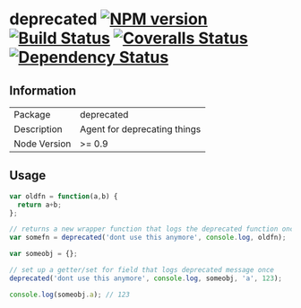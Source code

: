 # deprecated [![NPM version][npm-image]][npm-url] [![Build Status][travis-image]][travis-url] [![Coveralls Status][coveralls-image]][coveralls-url] [![Dependency Status][david-image]][david-url]


## Information

<table>
<tr> 
<td>Package</td><td>deprecated</td>
</tr>
<tr>
<td>Description</td>
<td>Agent for deprecating things</td>
</tr>
<tr>
<td>Node Version</td>
<td>>= 0.9</td>
</tr>
</table>

## Usage

```javascript
var oldfn = function(a,b) {
  return a+b;
};

// returns a new wrapper function that logs the deprecated function once
var somefn = deprecated('dont use this anymore', console.log, oldfn);

var someobj = {};

// set up a getter/set for field that logs deprecated message once
deprecated('dont use this anymore', console.log, someobj, 'a', 123);

console.log(someobj.a); // 123
```

[npm-url]: https://npmjs.org/package/deprecated
[npm-image]: https://badge.fury.io/js/deprecated.png

[travis-url]: https://travis-ci.org/wearefractal/deprecated
[travis-image]: https://travis-ci.org/wearefractal/deprecated.png?branch=master

[coveralls-url]: https://coveralls.io/r/wearefractal/deprecated
[coveralls-image]: https://coveralls.io/repos/wearefractal/deprecated/badge.png

[depstat-url]: https://david-dm.org/wearefractal/deprecated
[depstat-image]: https://david-dm.org/wearefractal/deprecated.png

[david-url]: https://david-dm.org/wearefractal/deprecated
[david-image]: https://david-dm.org/wearefractal/deprecated.png?theme=shields.io